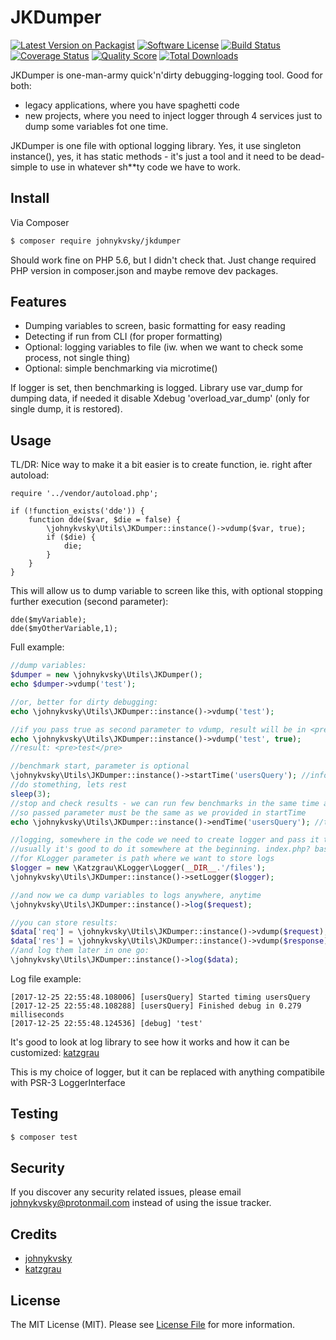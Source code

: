 # JKDumper

[![Latest Version on Packagist][ico-version]][link-packagist]
[![Software License][ico-license]](LICENSE.md)
[![Build Status][ico-travis]][link-travis]
[![Coverage Status][ico-scrutinizer]][link-scrutinizer]
[![Quality Score][ico-code-quality]][link-code-quality]
[![Total Downloads][ico-downloads]][link-downloads]

JKDumper is one-man-army quick'n'dirty debugging-logging tool. Good for both:
- legacy applications, where you have spaghetti code
- new projects, where you need to inject logger through 4 services just to dump some variables fot one time.

JKDumper is one file with optional logging library. Yes, it use singleton instance(), yes, it has static methods - it's just a tool and it need to be dead-simple to use in whatever sh**ty code we have to work.

## Install

Via Composer

``` bash
$ composer require johnykvsky/jkdumper
```

Should work fine on PHP 5.6, but I didn't check that. Just change required PHP version in composer.json and maybe remove dev packages.

## Features

- Dumping variables to screen, basic formatting for easy reading
- Detecting if run from CLI (for proper formatting)
- Optional: logging variables to file (iw. when we want to check some process, not single thing)
- Optional: simple benchmarking via microtime()

If logger is set, then benchmarking is logged. Library use var_dump for dumping data, if needed it disable Xdebug 'overload_var_dump' (only for single dump, it is restored).

## Usage

TL/DR: Nice way to make it a bit easier is to create function, ie. right after autoload:

```
require '../vendor/autoload.php';

if (!function_exists('dde')) {
    function dde($var, $die = false) {
        \johnykvsky\Utils\JKDumper::instance()->vdump($var, true);
        if ($die) {
        	die;
        }
    }
}

```

This will allow us to dump variable to screen like this, with optional stopping further execution (second parameter):

```
dde($myVariable);
dde($myOtherVariable,1);

```

Full example:

``` php
//dump variables:
$dumper = new \johnykvsky\Utils\JKDumper();
echo $dumper->vdump('test');

//or, better for dirty debugging:
echo \johnykvsky\Utils\JKDumper::instance()->vdump('test');

//if you pass true as second parameter to vdump, result will be in <pre></pre> tags (if in CLI, PHP_EOL will be added)
echo \johnykvsky\Utils\JKDumper::instance()->vdump('test', true);
//result: <pre>test</pre>

//benchmark start, parameter is optional
\johnykvsky\Utils\JKDumper::instance()->startTime('usersQuery'); //info is also written into logs, if logger is set
//do stomething, lets rest
sleep(3);
//stop and check results - we can run few benchmarks in the same time and get results by parameter name,
//so passed parameter must be the same as we provided in startTime
echo \johnykvsky\Utils\JKDumper::instance()->endTime('usersQuery'); //this is also written into logs, if logger is set

//logging, somewhere in the code we need to create logger and pass it to JKDumper
//usually it's good to do it somewhere at the beginning. index.php? base controller?
//for KLogger parameter is path where we want to store logs
$logger = new \Katzgrau\KLogger\Logger(__DIR__.'/files');
\johnykvsky\Utils\JKDumper::instance()->setLogger($logger);

//and now we ca dump variables to logs anywhere, anytime
\johnykvsky\Utils\JKDumper::instance()->log($request);

//you can store results:
$data['req'] = \johnykvsky\Utils\JKDumper::instance()->vdump($request);
$data['res'] = \johnykvsky\Utils\JKDumper::instance()->vdump($response);
//and log them later in one go:
\johnykvsky\Utils\JKDumper::instance()->log($data);


```

Log file example:

```
[2017-12-25 22:55:48.108006] [usersQuery] Started timing usersQuery
[2017-12-25 22:55:48.108288] [usersQuery] Finished debug in 0.279 milliseconds
[2017-12-25 22:55:48.124536] [debug] 'test'
```

It's good to look at log library to see how it works and how it can be customized: [katzgrau][link-klogger]

This is my choice of logger, but it can be replaced with anything compatibile with PSR-3 LoggerInterface

## Testing

``` bash
$ composer test
```

## Security

If you discover any security related issues, please email johnykvsky@protonmail.com instead of using the issue tracker.

## Credits

- [johnykvsky][link-author]
- [katzgrau][link-klogger]

## License

The MIT License (MIT). Please see [License File](LICENSE.md) for more information.

[ico-version]: https://img.shields.io/packagist/v/johnykvsky/JKDumper.svg?style=flat-square
[ico-license]: https://img.shields.io/badge/license-MIT-brightgreen.svg?style=flat-square
[ico-travis]: https://img.shields.io/travis/johnykvsky/JKDumper/master.svg?style=flat-square
[ico-scrutinizer]: https://img.shields.io/scrutinizer/coverage/g/johnykvsky/JKDumper.svg?style=flat-square
[ico-code-quality]: https://img.shields.io/scrutinizer/g/johnykvsky/JKDumper.svg?style=flat-square
[ico-downloads]: https://img.shields.io/packagist/dt/johnykvsky/JKDumper.svg?style=flat-square

[link-packagist]: https://packagist.org/packages/johnykvsky/JKDumper
[link-travis]: https://travis-ci.org/johnykvsky/JKDumper
[link-scrutinizer]: https://scrutinizer-ci.com/g/johnykvsky/JKDumper/code-structure
[link-code-quality]: https://scrutinizer-ci.com/g/johnykvsky/JKDumper
[link-downloads]: https://packagist.org/packages/johnykvsky/JKDumper
[link-author]: https://github.com/johnykvsky
[link-klogger]: https://github.com/katzgrau/KLogger
